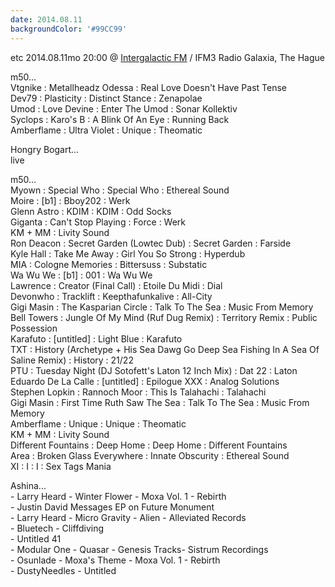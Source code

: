 ```yaml
---
date: 2014.08.11
backgroundColor: '#99CC99'
---
```


etc 2014.08.11mo 20:00 @ [Intergalactic FM](http://www.intergalacticfm.com/) / IFM3 Radio Galaxia, The Hague  

m50...  
Vtgnike : Metallheadz Odessa : Real Love Doesn't Have Past Tense  
Dev79 : Plasticity : Distinct Stance : Zenapolae  
Umod : Love Devine : Enter The Umod : Sonar Kollektiv  
Syclops : Karo's B : A Blink Of An Eye : Running Back  
Amberflame : Ultra Violet : Unique : Theomatic  

Hongry Bogart...  
live  

m50...  
Myown : Special Who : Special Who : Ethereal Sound  
Moire : \[b1\] : Bboy202 : Werk  
Glenn Astro : KDIM : KDIM : Odd Socks  
Giganta : Can't Stop Playing : Force : Werk  
KM + MM : Livity Sound  
Ron Deacon : Secret Garden (Lowtec Dub) : Secret Garden : Farside  
Kyle Hall : Take Me Away : Girl You So Strong : Hyperdub  
MIA : Cologne Memories : Bittersuss : Substatic  
Wa Wu We : \[b1\] : 001 : Wa Wu We  
Lawrence : Creator (Final Call) : Etoile Du Midi : Dial  
Devonwho : Tracklift : Keepthafunkalive : All-City  
Gigi Masin : The Kasparian Circle : Talk To The Sea : Music From Memory  
Bell Towers : Jungle Of My Mind (Ruf Dug Remix) : Territory Remix : Public Possession  
Karafuto : \[untitled\] : Light Blue : Karafuto  
TXT : History (Archetype + His Sea Dawg Go Deep Sea Fishing In A Sea Of Saline Remix) : History : 21/22  
PTU : Tuesday Night (DJ Sotofett's Laton 12 Inch Mix) : Dat 22 : Laton  
Eduardo De La Calle : \[untitled\] : Epilogue XXX : Analog Solutions  
Stephen Lopkin : Rannoch Moor : This Is Talahachi : Talahachi  
Gigi Masin : First Time Ruth Saw The Sea : Talk To The Sea : Music From Memory  
Amberflame : Unique : Unique : Theomatic  
KM + MM : Livity Sound  
Different Fountains : Deep Home : Deep Home : Different Fountains  
Area : Broken Glass Everywhere : Innate Obscurity : Ethereal Sound  
XI : I : I : Sex Tags Mania  

Ashina...  
\- Larry Heard - Winter Flower - Moxa Vol. 1 - Rebirth  
\- Justin David Messages EP on Future Monument  
\- Larry Heard - Micro Gravity - Alien - Alleviated Records  
\- Bluetech - Cliffdiving  
\- Untitled 41  
\- Modular One - Quasar - Genesis Tracks- Sistrum Recordings  
\- Osunlade - Moxa's Theme - Moxa Vol. 1 - Rebirth  
\- DustyNeedles - Untitled
